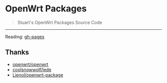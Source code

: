 # OpenWrt Packages

> Stuart's OpenWrt Packages Source Code

---

Reading: [gh-pages](https://stuarthua.github.io/oh-my-openwrt/)

## Thanks

* [openwrt/openwrt](https://github.com/openwrt/openwrt)
* [coolsnowwolf/lede](https://github.com/coolsnowwolf/lede)
* [Lienol/openwrt-package](https://github.com/Lienol/openwrt-package)
